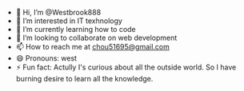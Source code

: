 - 👋 Hi, I’m @Westbrook888
- 👀 I’m interested in IT texhnology
- 🌱 I’m currently learning how to code 
- 💞️ I’m looking to collaborate on web development
- 📫 How to reach me at chou51695@gmail.com
- 😄 Pronouns: west
- ⚡ Fun fact: Actully I's curious about all the outside world. So I have burning desire to learn all the knowledge.

<!---
Westbrook888/Westbrook888 is a ✨ special ✨ repository because its `README.md` (this file) appears on your GitHub profile.
You can click the Preview link to take a look at your changes.
--->
